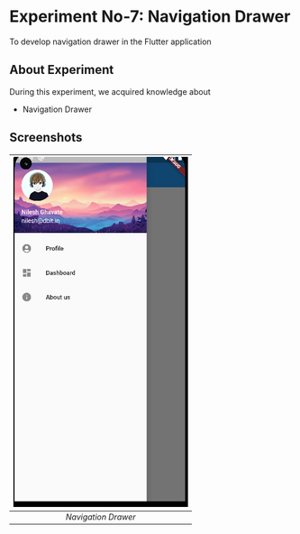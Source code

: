 # Experiment No-7: Navigation Drawer

To develop navigation drawer in the Flutter application

## About Experiment

During this experiment, we acquired knowledge about
* Navigation Drawer

## Screenshots

|![plot](./assets/screenshots/screenshot_1.png?raw=true) |
|:--:|
| *Navigation Drawer* |
